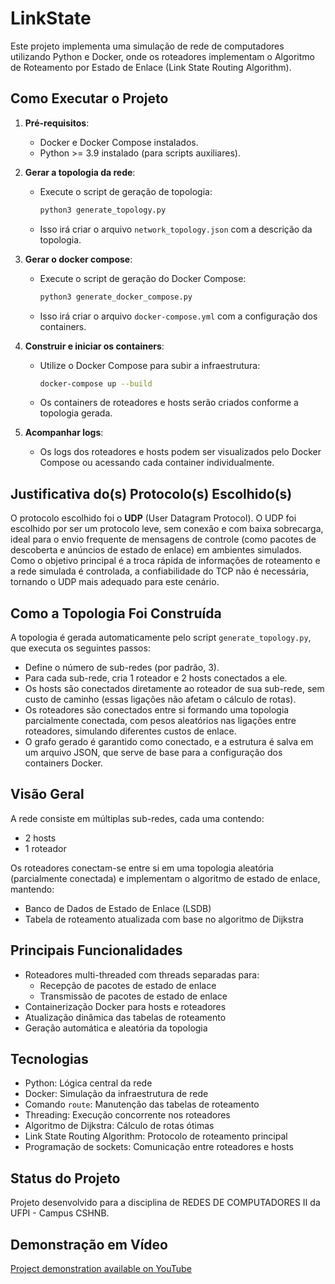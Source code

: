 # LinkState

Este projeto implementa uma simulação de rede de computadores utilizando Python e Docker, onde os roteadores implementam o Algoritmo de Roteamento por Estado de Enlace (Link State Routing Algorithm).

## Como Executar o Projeto

1. **Pré-requisitos**:
   - Docker e Docker Compose instalados.
   - Python >= 3.9 instalado (para scripts auxiliares).

2. **Gerar a topologia da rede**:
   - Execute o script de geração de topologia:
     ```bash
     python3 generate_topology.py
     ```
   - Isso irá criar o arquivo `network_topology.json` com a descrição da topologia.

3. **Gerar o docker compose**:
   - Execute o script de geração do Docker Compose:
     ```bash
     python3 generate_docker_compose.py
     ```
   - Isso irá criar o arquivo `docker-compose.yml` com a configuração dos containers.

4. **Construir e iniciar os containers**:
   - Utilize o Docker Compose para subir a infraestrutura:
     ```bash
     docker-compose up --build
     ```
   - Os containers de roteadores e hosts serão criados conforme a topologia gerada.

5. **Acompanhar logs**:
   - Os logs dos roteadores e hosts podem ser visualizados pelo Docker Compose ou acessando cada container individualmente.

## Justificativa do(s) Protocolo(s) Escolhido(s)

O protocolo escolhido foi o **UDP** (User Datagram Protocol). O UDP foi escolhido por ser um protocolo leve, sem conexão e com baixa sobrecarga, ideal para o envio frequente de mensagens de controle (como pacotes de descoberta e anúncios de estado de enlace) em ambientes simulados. Como o objetivo principal é a troca rápida de informações de roteamento e a rede simulada é controlada, a confiabilidade do TCP não é necessária, tornando o UDP mais adequado para este cenário.

## Como a Topologia Foi Construída

A topologia é gerada automaticamente pelo script `generate_topology.py`, que executa os seguintes passos:

- Define o número de sub-redes (por padrão, 3).
- Para cada sub-rede, cria 1 roteador e 2 hosts conectados a ele.
- Os hosts são conectados diretamente ao roteador de sua sub-rede, sem custo de caminho (essas ligações não afetam o cálculo de rotas).
- Os roteadores são conectados entre si formando uma topologia parcialmente conectada, com pesos aleatórios nas ligações entre roteadores, simulando diferentes custos de enlace.
- O grafo gerado é garantido como conectado, e a estrutura é salva em um arquivo JSON, que serve de base para a configuração dos containers Docker.

## Visão Geral

A rede consiste em múltiplas sub-redes, cada uma contendo:
- 2 hosts
- 1 roteador

Os roteadores conectam-se entre si em uma topologia aleatória (parcialmente conectada) e implementam o algoritmo de estado de enlace, mantendo:
- Banco de Dados de Estado de Enlace (LSDB)
- Tabela de roteamento atualizada com base no algoritmo de Dijkstra

## Principais Funcionalidades

- Roteadores multi-threaded com threads separadas para:
    - Recepção de pacotes de estado de enlace
    - Transmissão de pacotes de estado de enlace
- Containerização Docker para hosts e roteadores
- Atualização dinâmica das tabelas de roteamento
- Geração automática e aleatória da topologia

## Tecnologias

- Python: Lógica central da rede
- Docker: Simulação da infraestrutura de rede
- Comando `route`: Manutenção das tabelas de roteamento
- Threading: Execução concorrente nos roteadores
- Algoritmo de Dijkstra: Cálculo de rotas ótimas
- Link State Routing Algorithm: Protocolo de roteamento principal
- Programação de sockets: Comunicação entre roteadores e hosts

## Status do Projeto

Projeto desenvolvido para a disciplina de REDES DE COMPUTADORES II da UFPI - Campus CSHNB.

## Demonstração em Vídeo

[Project demonstration available on YouTube](#)


